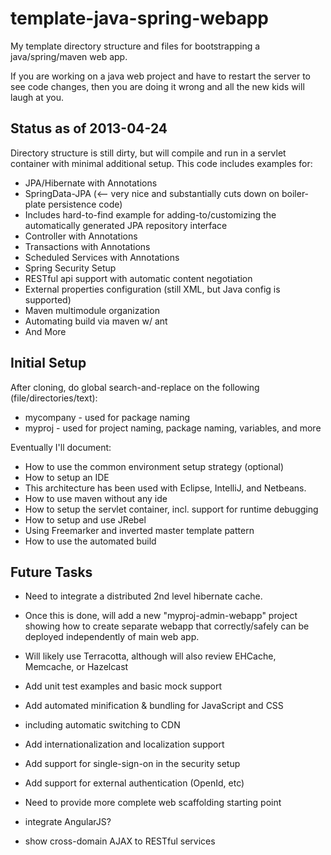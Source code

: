 template-java-spring-webapp
===========================
My template directory structure and files for bootstrapping a java/spring/maven web app.

If you are working on a java web project and have to restart the server to see code changes, then you are doing it wrong and all the new kids will laugh at you.


Status as of 2013-04-24
-----------------
Directory structure is still dirty, but will compile and run in a servlet container with minimal additional setup.  This code includes examples for:

* JPA/Hibernate with Annotations
* SpringData-JPA (<-- very nice and substantially cuts down on boiler-plate persistence code)
 * Includes hard-to-find example for adding-to/customizing the automatically generated JPA repository interface
* Controller with Annotations
* Transactions with Annotations 
* Scheduled Services with Annotations
* Spring Security Setup
* RESTful api support with automatic content negotiation
* External properties configuration (still XML, but Java config is supported)
* Maven multimodule organization
* Automating build via maven w/ ant
* And More


Initial Setup
-----------------
After cloning, do global search-and-replace on the following (file/directories/text):
* mycompany - used for package naming
* myproj - used for project naming, package naming, variables, and more


Eventually I'll document:
* How to use the common environment setup strategy (optional)
* How to setup an IDE
 * This architecture has been used with Eclipse, IntelliJ, and Netbeans.
* How to use maven without any ide
* How to setup the servlet container, incl. support for runtime debugging
* How to setup and use JRebel
* Using Freemarker and inverted master template pattern
* How to use the automated build
 

Future Tasks
-----------------
* Need to integrate a distributed 2nd level hibernate cache.
 * Once this is done, will add a new "myproj-admin-webapp" project showing how
to create separate webapp that correctly/safely can be deployed independently of main web app.
 * Will likely use Terracotta, although will also review EHCache, Memcache, or Hazelcast

* Add unit test examples and basic mock support
 
* Add automated minification & bundling for JavaScript and CSS
 * including automatic switching to CDN

* Add internationalization and localization support

* Add support for single-sign-on in the security setup
* Add support for external authentication (OpenId, etc)
 
* Need to provide more complete web scaffolding starting point
 * integrate AngularJS?
 * show cross-domain AJAX to RESTful services

 
 
 
 